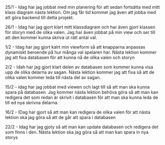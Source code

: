 25/1 - Idag har jag jobbat med min planering för att sedan fortsätta med mitt klass diagram nästa lektion. Om jag får tid kommer jag även att jobba med att göra backend till detta projekt.

26/1 - Idag har jag gjort klart mitt klassdiagram och har även gjort klassen för storyn med de olika valen. Jag har även jobbat på min view och ser till att den kommer kunna skriva ut rätt antal val. 

1/2 - Idag har jag gjort kalrt min viewform så att knapparna anpassas dynamiskt beroende på hur många val spelaren har. Nästa lektion kommer jag att fixa databasen för att kunna nå de olika valen och storyn

2/2 - Idah har jag gjort klart delen av databasen som kommer kunna visa upp de olika delarna av sagan. Nästa lektion kommer jag att fixa så att de olika valen kommer leda till nästa del av sagan.

15/2 - idag har jag jobbat med viewen och lagt till så att man ska kunna spara på databasen. Jag kommer nästa lektion behöva göra så att man kan redigera det som redan är skrivit i databasen för att man ska kunna leda de till ed nya skrivna delarna.

16/2 - IDag har gjort så att man kan redigera de olika valen för att nästa lektion ska jag göra så att de går att spara i databasen

22/2 - Idag har jag gjoty så att man kan update databasen och redigera det som finns i den. Nästa lektion ska jag göra så att man kan spara in nya storys
















